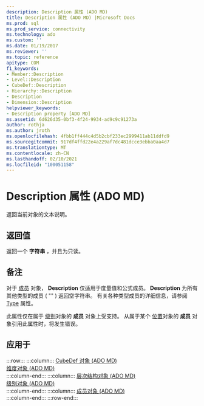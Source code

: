 ```yaml
---
description: Description 属性 (ADO MD)
title: Description 属性 (ADO MD) |Microsoft Docs
ms.prod: sql
ms.prod_service: connectivity
ms.technology: ado
ms.custom: ''
ms.date: 01/19/2017
ms.reviewer: ''
ms.topic: reference
apitype: COM
f1_keywords:
- Member::Description
- Level::Description
- CubeDef::Description
- Hierarchy::Description
- Description
- Dimension::Description
helpviewer_keywords:
- Description property [ADO MD]
ms.assetid: 6d626d35-0bf3-4f24-9934-ad9c9c91273a
author: rothja
ms.author: jroth
ms.openlocfilehash: 4fbb1ff444c4d5b2cbf233ec2999411ab11ddfd9
ms.sourcegitcommit: 917df4ffd22e4a229af7dc481dcce3ebba0aa4d7
ms.translationtype: MT
ms.contentlocale: zh-CN
ms.lasthandoff: 02/10/2021
ms.locfileid: "100051158"
---
```

# <a name="description-property-ado-md"></a>Description 属性 (ADO MD)
返回当前对象的文本说明。  
  
## <a name="return-values"></a>返回值  
 返回一个 **字符串** ，并且为只读。  
  
## <a name="remarks"></a>备注  
 对于 [成员](./member-object-ado-md.md) 对象， **Description** 仅适用于度量值和公式成员。 **Description** 为所有其他类型的成员 ( "" ) 返回空字符串。 有关各种类型成员的详细信息，请参阅 [Type](./type-property-ado-md.md) 属性。  
  
 此属性仅在属于 [级别](./level-object-ado-md.md)对象的 **成员** 对象上受支持。 从属于某个 [位置](./position-object-ado-md.md)对象的 **成员** 对象引用此属性时，将发生错误。  
  
## <a name="applies-to"></a>应用于  

:::row:::
    :::column:::
        [CubeDef 对象 (ADO MD)](./cubedef-object-ado-md.md)  
        [维度对象 (ADO MD)](./dimension-object-ado-md.md)  
    :::column-end:::
    :::column:::
        [层次结构对象 (ADO MD)](./hierarchy-object-ado-md.md)  
        [级别对象 (ADO MD)](./level-object-ado-md.md)  
    :::column-end:::
    :::column:::
        [成员对象 (ADO MD)](./member-object-ado-md.md)  
    :::column-end:::
:::row-end:::